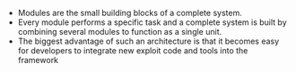- Modules are the small building blocks of a complete system.
- Every module performs a specific task and a complete system is built by combining several modules to function as a single unit.
- The biggest advantage of such an architecture is that it becomes easy for developers to integrate new exploit code and tools into the framework